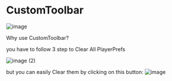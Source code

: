 # CustomToolbar


![image](https://user-images.githubusercontent.com/16706911/68547502-82885680-03f7-11ea-8b93-465e0ffc8207.png)



Why use CustomToolbar?

you have to follow 3 step to Clear All PlayerPrefs 

![image (2)](https://user-images.githubusercontent.com/16706911/68548191-52dd4c80-03ff-11ea-85b6-e9899ab04c34.jpg)

but you can easily Clear them by clicking on this button:
![image](https://user-images.githubusercontent.com/16706911/68548208-799b8300-03ff-11ea-8e97-3d119fa772b0.png)
